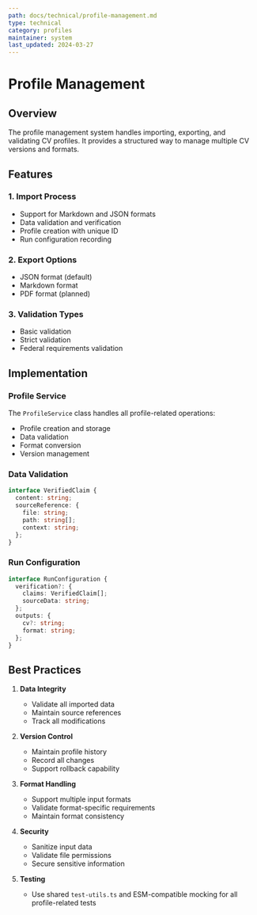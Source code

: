 ```yaml
---
path: docs/technical/profile-management.md
type: technical
category: profiles
maintainer: system
last_updated: 2024-03-27
---
```


# Profile Management

## Overview

The profile management system handles importing, exporting, and validating CV profiles. It provides a structured way to manage multiple CV versions and formats.

## Features

### 1. Import Process
- Support for Markdown and JSON formats
- Data validation and verification
- Profile creation with unique ID
- Run configuration recording

### 2. Export Options
- JSON format (default)
- Markdown format
- PDF format (planned)

### 3. Validation Types
- Basic validation
- Strict validation
- Federal requirements validation

## Implementation

### Profile Service
The `ProfileService` class handles all profile-related operations:
- Profile creation and storage
- Data validation
- Format conversion
- Version management

### Data Validation
```typescript
interface VerifiedClaim {
  content: string;
  sourceReference: {
    file: string;
    path: string[];
    context: string;
  };
}
```

### Run Configuration
```typescript
interface RunConfiguration {
  verification?: {
    claims: VerifiedClaim[];
    sourceData: string;
  };
  outputs: {
    cv?: string;
    format: string;
  };
}
```

## Best Practices

1. **Data Integrity**
   - Validate all imported data
   - Maintain source references
   - Track all modifications

2. **Version Control**
   - Maintain profile history
   - Record all changes
   - Support rollback capability

3. **Format Handling**
   - Support multiple input formats
   - Validate format-specific requirements
   - Maintain format consistency

4. **Security**
   - Sanitize input data
   - Validate file permissions
   - Secure sensitive information

5. **Testing**
   - Use shared `test-utils.ts` and ESM-compatible mocking for all profile-related tests 